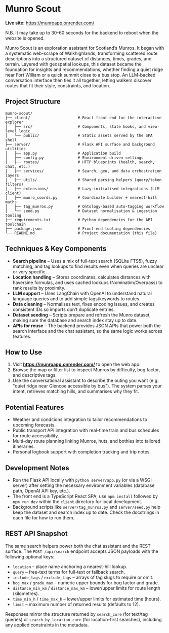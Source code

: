 # Munro Scout

**Live site:** https://munroapp.onrender.com/

N.B. It may take up to 30-60 seconds for the backend to reboot when the website is opened. 

Munro Scout is an exploration assistant for Scotland’s Munros. It began with a systematic web-scrape of Walkhighlands, transforming scattered route descriptions into a structured dataset of distances, times, grades, and terrain. Layered with geospatial lookups, this dataset became the foundation for insights and recommendations, whether finding a quiet ridge near Fort William or a quick summit close to a bus stop. An LLM-backed conversation interface then ties it all together, letting walkers discover routes that fit their style, constraints, and location.

## Project Structure

```
munro-scout/
├── client/                     # React front-end for the interactive explorer
│   ├── src/                    # Components, state hooks, and view-level logic
│   └── public/                 # Static assets served by the SPA shell
├── server/                     # Flask API surface and background utilities
│   ├── app.py                  # Application build
│   ├── config.py               # Environment-driven settings
│   ├── routes/                 # HTTP blueprints (health, search, chat, etc.)
│   ├── services/               # Search, geo, and data orchestration layers
│   ├── utils/                  # Shared parsing helpers (query/token filters)
│   ├── extensions/             # Lazy-initialised integrations (LLM client)
│   ├── munro_coords.py         # Coordinate builder + nearest-hill maths
│   ├── tag_munros.py           # Ontology-based auto-tagging workflow
│   └── seed.py                 # Dataset normalisation & ingestion tooling
├── requirements.txt            # Python dependencies for the API toolchain
├── package.json                # Front-end tooling dependencies
└── README.md                   # Project documentation (this file)
```

## Techniques & Key Components

- **Search pipeline** – Uses a mix of full-text search (SQLite FTS5), fuzzy matching, and tag lookups to find results even when queries are unclear or very specific.  
- **Location handling** – Stores coordinates, calculates distances with haversine formulas, and uses cached lookups (Nominatim/Overpass) to rank results by proximity.  
- **LLM support** – Uses LangChain with OpenAI to understand natural language queries and to add simple tags/keywords to routes.  
- **Data cleaning** – Normalises text, fixes encoding issues, and creates consistent IDs so imports don’t duplicate entries.  
- **Dataset seeding** – Scripts prepare and refresh the Munro dataset, making sure the database and search index stay up to date.  
- **APIs for reuse** – The backend provides JSON APIs that power both the search interface and the chat assistant, so the same logic works across features.  

## How to Use

1. Visit **https://munroapp.onrender.com/** to open the web app.
2. Browse the map or filter list to inspect Munros by difficulty, bog factor, and descriptive tags.
3. Use the conversational assistant to describe the outing you want (e.g. "quiet ridge near Glencoe accessible by bus"). The system parses your intent, retrieves matching hills, and summarises why they fit.

## Potential Features

- Weather and conditions integration to tailor recommendations to upcoming forecasts.
- Public transport API integration with real-time train and bus schedules for route accessibility.
- Multi-day route planning linking Munros, huts, and bothies into tailored itineraries.
- Personal logbook support with completion tracking and trip notes.

## Development Notes

- Run the Flask API locally with `python server/app.py` (or via a WSGI server) after setting the necessary environment variables (database path, OpenAI API key, etc.).
- The front end is a TypeScript React SPA; use `npm install` followed by `npm run dev` within the `client` directory for local development.
- Background scripts like `server/tag_munros.py` and `server/seed.py` help keep the dataset and search index up to date. Check the docstrings in each file for how to run them.

## REST API Snapshot

The same search helpers power both the chat assistant and the REST surface. The `POST /api/search` endpoint accepts JSON payloads with the following optional keys:

- `location` – place name anchoring a nearest-hill lookup.
- `query` – free-text terms for full-text or fallback search.
- `include_tags` / `exclude_tags` – arrays of tag slugs to require or omit.
- `bog_max` / `grade_max` – numeric upper bounds for bog factor and grade.
- `distance_min_km` / `distance_max_km` – lower/upper limits for route length (kilometres).
- `time_min_h` / `time_max_h` – lower/upper limits for estimated time (hours).
- `limit` – maximum number of returned results (defaults to 12).

Responses mirror the structure returned by `search_core` (for text/tag queries) or `search_by_location_core` (for location-first searches), including any applied constraints in the metadata.

